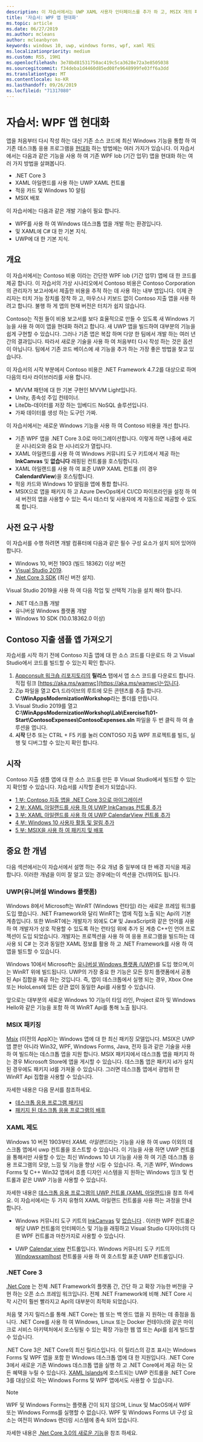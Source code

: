 ```yaml
---
description: 이 자습서에서는 UWP XAML 사용자 인터페이스를 추가 하 고, MSIX 개의 패키지를 만들고, 기타 최신 구성 요소를 WPF 앱에 통합 하는 방법을 보여 줍니다.
title: '자습서: WPF 앱 현대화'
ms.topic: article
ms.date: 06/27/2019
ms.author: mcleans
author: mcleanbyron
keywords: windows 10, uwp, windows forms, wpf, xaml 제도
ms.localizationpriority: medium
ms.custom: RS5, 19H1
ms.openlocfilehash: 3e78bd81531750ac419c5ca3628e72a3e8505038
ms.sourcegitcommit: f34deba1d4460d85ed08fe9648999fe03ff6a3dd
ms.translationtype: MT
ms.contentlocale: ko-KR
ms.lasthandoff: 09/26/2019
ms.locfileid: "71317080"
---
```

# <a name="tutorial-modernize-a-wpf-app"></a>자습서: WPF 앱 현대화 

앱을 처음부터 다시 작성 하는 대신 기존 소스 코드에 최신 Windows 기능을 통합 하 여 기존 데스크톱 응용 프로그램을 [현대화](index.md) 하는 방법에는 여러 가지가 있습니다. 이 자습서에서는 다음과 같은 기능을 사용 하 여 기존 WPF lob (기간 업무) 앱을 현대화 하는 여러 가지 방법을 살펴봅니다.

* .NET Core 3
* XAML 아일랜드를 사용 하는 UWP XAML 컨트롤
* 적응 카드 및 Windows 10 알림
* MSIX 배포

이 자습서에는 다음과 같은 개발 기술이 필요 합니다.

* WPF를 사용 하 여 Windows 데스크톱 앱을 개발 하는 환경입니다.
* 및 XAML에 C# 대 한 기본 지식.
* UWP에 대 한 기본 지식.

## <a name="overview"></a>개요

이 자습서에서는 Contoso 비용 이라는 간단한 WPF lob (기간 업무) 앱에 대 한 코드를 제공 합니다. 이 자습서의 가상 시나리오에서 Contoso 비용은 Contoso Corporation의 관리자가 보고서에서 제출한 비용을 추적 하는 데 사용 하는 내부 앱입니다. 이제 관리자는 터치 가능 장치를 장착 하 고, 마우스나 키보드 없이 Contoso 지출 앱을 사용 하려고 합니다. 불행 하 게 앱의 현재 버전은 터치가 쉽지 않습니다.

Contoso는 직원 들이 비용 보고서를 보다 효율적으로 만들 수 있도록 새 Windows 기능을 사용 하 여이 앱을 현대화 하려고 합니다. 새 UWP 앱을 빌드하여 대부분의 기능을 쉽게 구현할 수 있습니다. 그러나 기존 앱은 복잡 하며 다양 한 팀에서 개발 하는 여러 년간의 결과입니다. 따라서 새로운 기술을 사용 하 여 처음부터 다시 작성 하는 것은 옵션이 아닙니다. 팀에서 기존 코드 베이스에 새 기능을 추가 하는 가장 좋은 방법을 찾고 있습니다.

이 자습서의 시작 부분에서 Contoso 비용은 .NET Framework 4.7.2를 대상으로 하며 다음의 타사 라이브러리를 사용 합니다.

* MVVM 패턴에 대 한 기본 구현인 MVVM Light입니다.
* Unity, 종속성 주입 컨테이너.
* LiteDb-데이터를 저장 하는 임베디드 NoSQL 솔루션입니다.
* 가짜 데이터를 생성 하는 도구인 가짜.

이 자습서에서는 새로운 Windows 기능을 사용 하 여 Contoso 비용을 개선 합니다.

* 기존 WPF 앱을 .NET Core 3.0로 마이그레이션합니다. 이렇게 하면 나중에 새로운 시나리오와 중요 한 시나리오가 열립니다.
* XAML 아일랜드를 사용 하 여 Windows 커뮤니티 도구 키트에서 제공 하는 **InkCanvas** 및 **없습니다** 래핑된 컨트롤을 호스팅합니다.
* XAML 아일랜드를 사용 하 여 표준 UWP XAML 컨트롤 (이 경우 **CalendardView**)을 호스팅합니다.
* 적응 카드와 Windows 10 알림을 앱에 통합 합니다.
* MSIX으로 앱을 패키지 하 고 Azure DevOps에서 CI/CD 파이프라인을 설정 하 여 새 버전의 앱을 사용할 수 있는 즉시 테스터 및 사용자에 게 자동으로 제공할 수 있도록 합니다.

## <a name="prerequisites"></a>사전 요구 사항

이 자습서를 수행 하려면 개발 컴퓨터에 다음과 같은 필수 구성 요소가 설치 되어 있어야 합니다.

* Windows 10, 버전 1903 (빌드 18362) 이상 버전
* [Visual Studio 2019](https://www.visualstudio.com).
* [.Net Core 3 SDK](https://dotnet.microsoft.com/download/dotnet-core/3.0) (최신 버전 설치).

Visual Studio 2019을 사용 하 여 다음 작업 및 선택적 기능을 설치 해야 합니다.

* .NET 데스크톱 개발
* 유니버설 Windows 플랫폼 개발
* Windows 10 SDK (10.0.18362.0 이상)

## <a name="get-the-contoso-expenses-sample-app"></a>Contoso 지출 샘플 앱 가져오기

자습서를 시작 하기 전에 Contoso 지출 앱에 대 한 소스 코드를 다운로드 하 고 Visual Studio에서 코드를 빌드할 수 있는지 확인 합니다.

1. [Appconsult 워크숍 리포지토리의](https://github.com/Microsoft/AppConsult-WinAppsModernizationWorkshop) **릴리스** 탭에서 앱 소스 코드를 다운로드 합니다. 직접 링크 [https://aka.ms/wamwc](https://aka.ms/wamwc)는입니다.
2. Zip 파일을 열고 **C:\\**  드라이브의 루트에 모든 콘텐츠를 추출 합니다. **C:\WinAppsModernizationWorkshop**라는 폴더를 만듭니다.
3. Visual Studio 2019를 열고 **C:\WinAppsModernizationWorkshop\Lab\Exercise1\01-Start\ContosoExpenses\ContosoExpenses.sln** 파일을 두 번 클릭 하 여 솔루션을 엽니다.
4. **시작** 단추 또는 CTRL + F5 키를 눌러 CONTOSO 지출 WPF 프로젝트를 빌드, 실행 및 디버그할 수 있는지 확인 합니다.

## <a name="get-started"></a>시작

Contoso 지출 샘플 앱에 대 한 소스 코드를 만든 후 Visual Studio에서 빌드할 수 있는지 확인할 수 있습니다. 자습서를 시작할 준비가 되었습니다.

* [1 부: Contoso 지출 앱을 .NET Core 3으로 마이그레이션](modernize-wpf-tutorial-1.md)
* [2 부: XAML 아일랜드를 사용 하 여 UWP InkCanvas 컨트롤 추가](modernize-wpf-tutorial-2.md)
* [3 부: XAML 아일랜드를 사용 하 여 UWP CalendarView 컨트롤 추가](modernize-wpf-tutorial-3.md)
* [4 부: Windows 10 사용자 활동 및 알림 추가](modernize-wpf-tutorial-4.md)
* [5 부: MSIX을 사용 하 여 패키지 및 배포](modernize-wpf-tutorial-5.md)

## <a name="important-concepts"></a>중요 한 개념

다음 섹션에서는이 자습서에서 설명 하는 주요 개념 중 일부에 대 한 배경 지식을 제공 합니다. 이러한 개념을 이미 잘 알고 있는 경우에는이 섹션을 건너뛰어도 됩니다.

### <a name="universal-windows-platform-uwp"></a>UWP(유니버설 Windows 플랫폼)

Windows 8에서 Microsoft는 WinRT (Windows 런타임) 라는 새로운 프레임 워크를 도입 했습니다. .NET Framework와 달리 WinRT는 앱에 직접 노출 되는 Api의 기본 계층입니다. 또한 WinRT에는 개발자가 외에도 C# 및 JavaScript와 같은 언어를 사용 하 여 개발자가 상호 작용할 수 있도록 하는 런타임 위에 추가 된 계층 C++인 언어 프로젝션이 도입 되었습니다. 개발자는 프로젝션을 사용 하 여 응용 프로그램을 빌드하는 데 사용 되 C# 는 것과 동일한 XAML 정보를 활용 하 고 .NET Framework를 사용 하 여 앱을 빌드할 수 있습니다. 

Windows 10에서 Microsoft는 [유니버설 Windows 플랫폼 (UWP)](/windows/uwp/get-started/universal-application-platform-guide)를 도입 했으며,이는 WinRT 위에 빌드됩니다. UWP의 가장 중요 한 기능은 모든 장치 플랫폼에서 공통 된 Api 집합을 제공 하는 것입니다. 즉, 앱이 데스크톱에서 실행 되는 경우, Xbox One 또는 HoloLens에 있든 상관 없이 동일한 Api를 사용할 수 있습니다.

앞으로는 대부분의 새로운 Windows 10 기능이 타임 라인, Project 로마 및 Windows Hello와 같은 기능을 포함 하 여 WinRT Api를 통해 노출 됩니다.

### <a name="msix-packaging"></a>MSIX 패키징

[Msix](http://aka.ms/msix) (이전의 AppX)는 Windows 앱에 대 한 최신 패키징 모델입니다. MSIX은 UWP 앱 뿐만 아니라 Win32, WPF, Windows Forms, Java, 전자 등과 같은 기술을 사용 하 여 빌드하는 데스크톱 앱을 지원 합니다. MSIX 패키지에서 데스크톱 앱을 패키지 하는 경우 Microsoft Store에 앱을 게시할 수 있습니다. 데스크톱 앱은 패키지 id가 설치 된 경우에도 패키지 id를 가져올 수 있습니다. 그러면 데스크톱 앱에서 광범위 한 WinRT Api 집합을 사용할 수 있습니다.

자세한 내용은 다음 문서를 참조하세요.

* [데스크톱 응용 프로그램 패키지](/windows/uwp/porting/desktop-to-uwp-root)
* [패키지 된 데스크톱 응용 프로그램의 배후](/windows/uwp/porting/desktop-to-uwp-behind-the-scenes)

### <a name="xaml-islands"></a>XAML 제도

Windows 10 버전 1903부터 *XAML 아일랜드*라는 기능을 사용 하 여 uwp 이외의 데스크톱 앱에서 uwp 컨트롤을 호스트할 수 있습니다. 이 기능을 사용 하면 UWP 컨트롤을 통해서만 사용할 수 있는 최신 Windows 10 UI 기능을 사용 하 여 기존 데스크톱 응용 프로그램의 모양, 느낌 및 기능을 향상 시킬 수 있습니다. 즉, 기존 WPF, Windows Forms 및 C++ Win32 앱에서 흐름 디자인 시스템을 지 원하는 Windows 잉크 및 컨트롤과 같은 UWP 기능을 사용할 수 있습니다.

자세한 내용은 [데스크톱 응용 프로그램의 UWP 컨트롤 (XAML 아일랜드)](/windows/uwp/xaml-platform/xaml-host-controls)을 참조 하세요. 이 자습서에서는 두 가지 유형의 XAML 아일랜드 컨트롤을 사용 하는 과정을 안내 합니다.

* Windows 커뮤니티 도구 키트의 [InkCanvas](https://docs.microsoft.com/windows/communitytoolkit/controls/wpf-winforms/inkcanvas) 및 [없습니다](https://docs.microsoft.com/en-us/windows/communitytoolkit/controls/wpf-winforms/mapcontrol) . 이러한 WPF 컨트롤은 해당 UWP 컨트롤의 인터페이스 및 기능을 래핑하고 Visual Studio 디자이너의 다른 WPF 컨트롤과 마찬가지로 사용할 수 있습니다.

* UWP [Calendar view](/windows/uwp/design/controls-and-patterns/calendar-view) 컨트롤입니다. Windows 커뮤니티 도구 키트의 [Windowsxamlhost](https://docs.microsoft.com/windows/communitytoolkit/controls/wpf-winforms/windowsxamlhost) 컨트롤을 사용 하 여 호스트할 표준 UWP 컨트롤입니다.

### <a name="net-core-3"></a>.NET Core 3

[.Net Core](https://docs.microsoft.com/dotnet/core/) 는 전체 .NET Framework의 플랫폼 간, 간단 하 고 확장 가능한 버전을 구현 하는 오픈 소스 프레임 워크입니다. 전체 .NET Framework에 비해 .NET Core 시작 시간이 훨씬 빨라지고 Api의 대부분이 최적화 되었습니다.

처음 몇 가지 릴리스를 통해 .NET Core는 웹 또는 백 엔드 앱을 지 원하는 데 중점을 둡니다. .NET Core를 사용 하 여 Windows, Linux 또는 Docker 컨테이너와 같은 마이크로 서비스 아키텍처에서 호스팅될 수 있는 확장 가능한 웹 앱 또는 Api를 쉽게 빌드할 수 있습니다.

.NET Core 3은 .NET Core의 최신 릴리스입니다. 이 릴리스의 강조 표시는 Windows Forms 및 WPF 앱을 포함 한 Windows 데스크톱 앱에 대 한 지원입니다. .NET Core 3에서 새로운 기존 Windows 데스크톱 앱을 실행 하 고 .NET Core에서 제공 하는 모든 혜택을 누릴 수 있습니다. [XAML Islands](xaml-islands.md)에 호스트되는 UWP 컨트롤을 .NET Core 3를 대상으로 하는 Windows Forms 및 WPF 앱에서도 사용할 수 있습니다.

> [!NOTE]
> WPF 및 Windows Forms는 플랫폼 간이 되지 않으며, Linux 및 MacOS에서 WPF 또는 Windows Forms를 실행할 수 없습니다. WPF 및 Windows Forms UI 구성 요소는 여전히 Windows 렌더링 시스템에 종속 되어 있습니다.

자세한 내용은 [.Net Core 3.0의 새로운 기능](https://docs.microsoft.com/dotnet/core/whats-new/dotnet-core-3-0)을 참조 하세요.